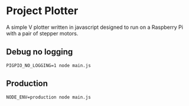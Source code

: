 # Project Plotter

A simple V plotter written in javascript designed to run on a Raspberry Pi with a pair of stepper motors.

## Debug no logging

`PIGPIO_NO_LOGGING=1 node main.js`

## Production

`NODE_ENV=production node main.js`
